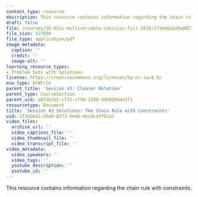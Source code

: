 ```yaml
---
content_type: resource
description: This resource contains information regarding the chain rule with constraints.
draft: false
file: /courses/18-02sc-multivariable-calculus-fall-2010/1f3eb6a2d5a082739e4bdecdce5f62a1_MIT18_02SC_pb_43_comb.pdf
file_size: 127694
file_type: application/pdf
image_metadata:
  caption: ''
  credit: ''
  image-alt: ''
learning_resource_types:
- Problem Sets with Solutions
license: https://creativecommons.org/licenses/by-nc-sa/4.0/
ocw_type: OCWFile
parent_title: 'Session 43: Clearer Notation'
parent_type: CourseSection
parent_uid: a853b2a1-cf33-cf94-2198-4d602044e1f1
resourcetype: Document
title: 'Session 43 Solutions: The Chain Rule with Constraints'
uid: 1f3eb6a2-d5a0-8273-9e4b-decdce5f62a1
video_files:
  archive_url: ''
  video_captions_file: ''
  video_thumbnail_file: ''
  video_transcript_file: ''
video_metadata:
  video_speakers: ''
  video_tags: ''
  youtube_description: ''
  youtube_id: ''
---
```

This resource contains information regarding the chain rule with constraints.